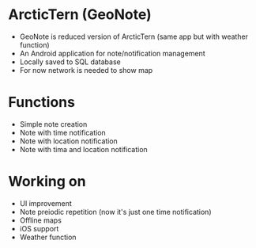# ArcticTern (GeoNote)
- GeoNote is reduced version of ArcticTern (same app but with weather function)
- An Android application for note/notification management
- Locally saved to SQL database
- For now network is needed to show map

# Functions
- Simple note creation
- Note with time notification
- Note with location notification
- Note with tima and location notification

# Working on
- UI improvement
- Note preiodic repetition (now it's just one time notification)
- Offline maps
- iOS support
- Weather function

